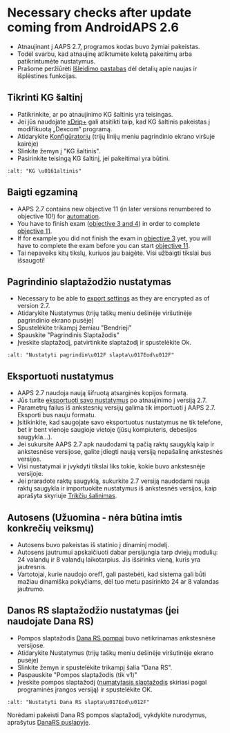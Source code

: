 # Necessary checks after update coming from AndroidAPS 2.6

- Atnaujinant į AAPS 2.7, programos kodas buvo žymiai pakeistas.
- Todėl svarbu, kad atnaujinę atliktumėte keletą pakeitimų arba patikrintumėte nustatymus.
- Prašome peržiūrėti [Išleidimo pastabas](../Installing-AndroidAPS/Releasenotes#version-2-7-0) dėl detalių apie naujas ir išplėstines funkcijas.

## Tikrinti KG šaltinį

- Patikrinkite, ar po atnaujinimo KG šaltinis yra teisingas.
- Jei jūs naudojate [xDrip+](../Configuration/xdrip.md) gali atsitikti taip, kad KG šaltinis pakeistas į modifikuotą „Dexcom“ programą.
- Atidarykite [Konfigūratorių](../Configuration/Config-Builder#bg-source) (trijų linijų meniu pagrindinio ekrano viršuje kairėje)
- Slinkite žemyn į "KG šaltinis".
- Pasirinkite teisingą KG šaltinį, jei pakeitimai yra būtini.

```{image} ../images/ConfBuild_BG.png
:alt: "KG \u0161altinis"
```

## Baigti egzaminą

- AAPS 2.7 contains new objective 11 (in later versions renumbered to objective 10!) for [automation](../Usage/Automation.md).
- You have to finish exam ([objective 3 and 4](../Usage/Objectives#objective-3-prove-your-knowledge)) in order to complete [objective 11](../Usage/Objectives.md#objective-10-automation).
- If for example you did not finish the exam in [objective 3](../Usage/Objectives#objective-3-prove-your-knowledge) yet, you will have to complete the exam before you can start [objective 11](../Usage/Objectives.md#objective-10-automation).
- Tai nepaveiks kitų tikslų, kuriuos jau baigėte. Visi užbaigti tikslai bus išsaugoti!

## Pagrindinio slaptažodžio nustatymas

- Necessary to be able to [export settings](../Usage/ExportImportSettings.md) as they are encrypted as of version 2.7.
- Atidarykite Nustatymus (trijų taškų meniu dešinėje viršutinėje pagrindinio ekrano pusėje)
- Spustelėkite trikampį žemiau "Bendrieji"
- Spauskite "Pagrindinis Slaptažodis"
- Įveskite slaptažodį, patvirtinkite slaptažodį ir spustelėkite Ok.

```{image} ../images/MasterPW.png
:alt: "Nustatyti pagrindin\u012F slapta\u017Eod\u012F"
```

## Eksportuoti nustatymus

- AAPS 2.7 naudoja naują šifruotą atsarginės kopijos formatą.
- Jūs turite [eksportuoti savo nustatymus](../Usage/ExportImportSettings.md) po atnaujinimo į versiją 2.7.
- Parametrų failus iš ankstesnių versijų galima tik importuoti į AAPS 2.7. Eksporti bus nauju formatu.
- Įsitikinkite, kad saugojate savo eksportuotus nustatymus ne tik telefone, bet ir bent vienoje saugioje vietoje (jūsų kompiuteris, debesijos saugykla...).
- Jei sukursite AAPS 2.7 apk naudodami tą pačią raktų saugyklą kaip ir ankstesnėse versijose, galite įdiegti naują versiją nepašalinę ankstesnės versijos.
- Visi nustatymai ir įvykdyti tikslai liks tokie, kokie buvo ankstesnėje versijoje.
- Jei praradote raktų saugyklą, sukurkite 2.7 versiją naudodami nauja raktų saugykla ir importuokite nustatymus iš ankstesnės versijos, kaip aprašyta skyriuje [Trikčių šalinimas](../Installing-AndroidAPS/troubleshooting_androidstudio#lost-keystore).

## Autosens (Užuomina - nėra būtina imtis konkrečių veiksmų)

- Autosens buvo pakeistas iš statinio į dinaminį modelį.
- Autosens jautrumui apskaičiuoti dabar persijungia tarp dviejų modulių: 24 valandų ir 8 valandų laikotarpius. Jis išsirinks vieną, kuris yra jautresnis.
- Vartotojai, kurie naudojo oref1, gali pastebėti, kad sistema gali būti mažiau dinamiška pokyčiams, dėl tuo metu pasirinkto 24 ar 8 valandas jautrumo.

## Danos RS slaptažodžio nustatymas (jei naudojate Dana RS)

- Pompos slaptažodis [Dana RS pompai](../Configuration/DanaRS-Insulin-Pump.md) buvo netikrinamas ankstesnėse versijose.
- Atidarykite Nustatymus (trijų taškų meniu dešinėje viršutinėje ekrano pusėje)
- Slinkite žemyn ir spustelėkite trikampį šalia "Dana RS".
- Paspauskite "Pompos slaptažodis (tik v1)"
- Įveskite pompos slaptažodį ([numatytasis slaptažodis](../Configuration/DanaRS-Insulin-Pump#default-password) skiriasi pagal programinės įrangos versiją) ir spustelėkite OK.

```{image} ../images/DanaRSPW.png
:alt: "Nustatyti Dana RS slapta\u017Eod\u012F"
```

Norėdami pakeisti Dana RS pompos slaptažodį, vykdykite nurodymus, aprašytus [DanaRS puslapyje](../Configuration/DanaRS-Insulin-Pump#change-password-on-pump).
